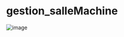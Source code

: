 # gestion_salleMachine
![image](https://github.com/khalilozich/gestion_salleMachine/assets/96636644/701afc3b-6493-42b3-a654-65a00ebe88d6)
